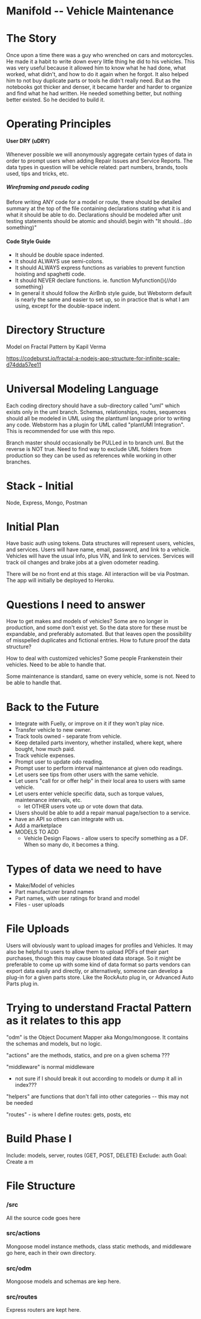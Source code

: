 # Manifold -- Vehicle Maintenance

# The Story

Once upon a time there was a guy who wrenched on cars and motorcycles. He made it 
a habit to write down every little thing he did to his vehicles. This was very useful
because it allowed him to know what he had done, what worked, what didn't, and how to
do it again when he forgot. It also helped him to not buy duplicate parts or tools he
didn't really need. But as the notebooks got thicker and denser, it became harder and
harder to organize and find what he had written. He needed something better, but nothing
better existed. So he decided to build it.

# Operating Principles

#### User DRY (uDRY)
Whenever possible we will anonymously aggregate certain types of data in order to prompt
users when adding Repair Issues and Service Reports. The data types in question will be
vehicle related: part numbers, brands, tools used, tips and tricks, etc.

##### Wireframing and pseudo coding
Before writing ANY code for a model or route, there should be detailed summary at the top
of the file containing declarations stating what it is and what it should be able to do.
Declarations should be modeled after unit testing statements should be atomic and should\\
 begin with "It should...(do something)" 

#### Code Style Guide
- It should be double space indented.
- It should ALWAYS use semi-colons.
- It should ALWAYS express functions as variables to prevent function hoisting and spaghetti code. 
- It should NEVER declare functions. ie. function Myfunction(){//do something}
- In general it should follow the AirBnb style guide, but Webstorm default is nearly the same
 and easier to set up, so in practice that is what I am using, except for the double-space indent.


# Directory Structure

Model on Fractal Pattern by Kapil Verma

https://codeburst.io/fractal-a-nodejs-app-structure-for-infinite-scale-d74dda57ee11

# Universal Modeling Language
Each coding directory should have a sub-directory called "uml" which exists only in the uml branch.
Schemas, relationships, routes, sequences should all be modeled in UML using the planttuml language
prior to writing any code. Webstorm has a plugin for UML called "plantUMl Integration". This is
recommended for use with this repo.

Branch master should occasionally be PULLed in to branch uml. But the reverse is
NOT true. Need to find way to exclude UML folders from production so they can be
used as references while working in other branches.


# Stack - Initial
Node, Express, Mongo, Postman

# Initial Plan
Have basic auth using tokens.
Data structures will represent users, vehicles, and services.
Users will have name, email, password, and link to a vehicle.
Vehicles will have the usual info, plus VIN, and link to services.
Services will track oil changes and brake jobs at a given odometer reading.

There will be no front end at this stage. All interaction will be via Postman.
The app will initially be deployed to Heroku.

# Questions I need to answer

How to get makes and models of vehicles?
Some are no longer in production, and some don't exist yet.
So the data store for these must be expandable, and preferably automated. But that leaves open
the possibility of misspelled duplicates and fictional entries. How to future proof the data structure?

How to deal with customized vehicles?
Some people Frankenstein their vehicles. Need to be able to handle that.

Some maintenance is standard, same on every vehicle, some is not. Need to be able to handle that.

# Back to the Future

- Integrate with Fuelly, or improve on it if they won't play nice. 
- Transfer vehicle to new owner.
- Track tools owned - separate from vehicle.
- Keep detailed parts inventory, whether installed, where kept, where bought, how much paid.
- Track vehicle expenses.
- Prompt user to update odo reading.
- Prompt user to perform interval maintenance at given odo readings.
- Let users see tips from other users with the same vehicle.
- Let users "call for or offer help" in their local area to users with same vehicle.
- Let users enter vehicle specific data, such as torque values, maintenance intervals, etc.
  + let OTHER users vote up or vote down that data.
- Users should be able to add a repair manual page/section to a service.
- have an API so others can integrate with us.
- Add a marketplace
- MODELS TO ADD
  + Vehicle Design Flaows - allow users to specify something as a DF. When so many do, it becomes a thing.

# Types of data we need to have

- Make/Model of vehicles
- Part manufacturer brand names
- Part names, with user ratings for brand and model
- Files - user uploads


# File Uploads
Users will obviously want to upload images for profiles and Vehicles. It may
also be helpful to users to allow them to upload PDFs of their part purchases,
though this may cause bloated data storage. So it might be preferable to come
up with some kind of data format so parts vendors can export data easily and 
directly, or alternatively, someone can develop a plug-in for a given parts store.
Like the RockAuto plug in, or Advanced Auto Parts plug in.


# Trying to understand Fractal Pattern as it relates to this app

"odm" is the Object Document Mapper aka Mongo/mongoose. 
It contains the schemas and models, but no logic.

"actions" are the methods, statics, and pre on a given schema ???

"middleware" is normal middleware
  - not sure if I should break it out according to models or dump it all in index???
  
  
  "helpers" are functions that don't fall into other categories
   -- this may not be needed
  
  "routes" - is where I define routes: gets, posts, etc
  
  
  # Build Phase I
  Include: models, server, routes (GET, POST, DELETE) 
  Exclude: auth
Goal: Create a m

# File Structure

### /src 
  All the source code goes here

### src/actions
  Mongoose model instance methods, class static methods, and middleware go here, 
  each in their own directory.
 
### src/odm
  Mongoose models and schemas are kep here.

### src/routes
  Express routers are kept here. 


  





